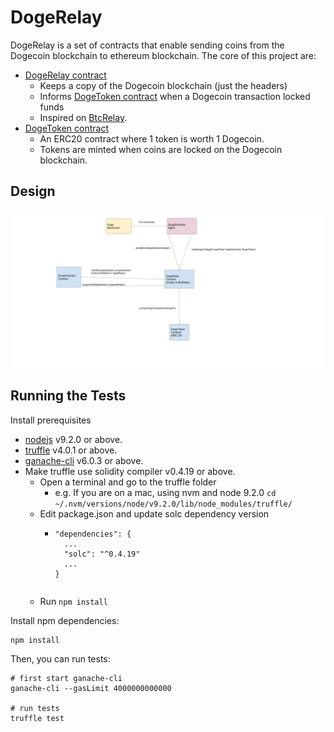 # DogeRelay

DogeRelay is a set of contracts that enable sending coins from the Dogecoin blockchain to ethereum blockchain.
The core of this project are:
* [DogeRelay contract](contracts/DogeRelay.sol)
  * Keeps a copy of the Dogecoin blockchain (just the headers)
  * Informs [DogeToken contract](contracts/token/DogeToken.sol) when a Dogecoin transaction locked funds
  * Inspired on [BtcRelay](https://github.com/ethereum/btcrelay).
* [DogeToken contract](contracts/token/DogeToken.sol)
  * An ERC20 contract where 1 token is worth 1 Dogecoin.
  * Tokens are minted when coins are locked on the Dogecoin blockchain.


## Design

![Design](./design.png)


## Running the Tests

Install prerequisites

* [nodejs](https://nodejs.org) v9.2.0 or above.
* [truffle](http://truffleframework.com/) v4.0.1 or above.
* [ganache-cli](https://github.com/trufflesuite/ganache-cli) v6.0.3 or above.
* Make truffle use solidity compiler v0.4.19 or above.
  * Open a terminal and go to the truffle folder
    * e.g. If you are on a mac, using nvm and node 9.2.0 `cd ~/.nvm/versions/node/v9.2.0/lib/node_modules/truffle/`
  * Edit package.json and update solc dependency version
    * ```
      "dependencies": {
        ...
        "solc": "^0.4.19"
        ...
      }
    ```
  * Run `npm install`


Install npm dependencies:
```
npm install
```

Then, you can run tests: 
```
# first start ganache-cli
ganache-cli --gasLimit 4000000000000

# run tests
truffle test
```
